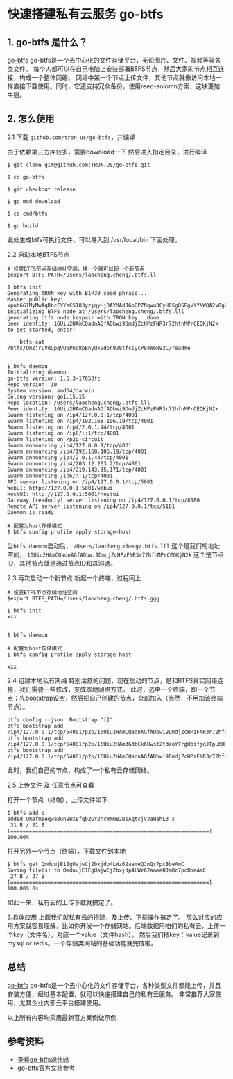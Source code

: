 # 快速搭建私有云服务 go-btfs

## 1. go-btfs 是什么？
[go-btfs](github.com/tron-us/go-btfs) go-btfs是一个去中心化的文件存储平台，无论图片、文件、视频等等各类文件。
每个人都可以在自己电脑上安装部署BTFS节点，然后大家的节点相互连接，构成一个整体网络，
网络中某一个节点上传文件，其他节点就像访问本地一样直接下载使用。同时，它还支持冗余备份，使用reed-solomn方案，这块更加牛逼。

## 2. 怎么使用

2.1 下载 `github.com/tron-us/go-btfs`，并编译

由于依赖第三方库较多，需要download一下
然后进入指定目录，进行编译

```shell
$ git clone git@github.com:TRON-US/go-btfs.git

$ cd go-btfs

$ git checkout release

$ go mod download

$ cd cmd/btfs

$ go build

``` 
此处生成btfs可执行文件，可以导入到 /usr/local/bin 下面处理。

2.2 启动本地BTFS节点
```shell
# 设置BTFS节点存储地址空间，换一个就可以起一个新节点
$export BTFS_PATH=/Users/laocheng.cheng/.btfs.ll

$ btfs init 
Generating TRON key with BIP39 seed phrase...
Master public key:  xpub661MyMwAqRbcFYYeCS183yzjqyHjDAYMAdJ6oQPZNqwu3CyH6SgQ5FgvYYNWQA2v8gZWkZJ25Lr4gKuGHf21izyQ5s7aKjMuHGPRJ7AeGpq
initializing BTFS node at /Users/laocheng.cheng/.btfs.lll
generating btfs node keypair with TRON key...done
peer identity: 16Uiu2HAmCQadnAGfADbwi9DmdjZcHPzFNR3r72hfnMPrCEQKjN2k
to get started, enter:

	btfs cat /btfs/QmZjrLVdUpqVU6Pnc8pBnyQxVdpn9J8tfcsycP84W6N93C/readme


$ btfs daemon
Initializing daemon...
go-btfs version: 1.5.3-17053fc
Repo version: 10
System version: amd64/darwin
Golang version: go1.15.15
Repo location: /Users/laocheng.cheng/.btfs.lll
Peer identity: 16Uiu2HAmCQadnAGfADbwi9DmdjZcHPzFNR3r72hfnMPrCEQKjN2k
Swarm listening on /ip4/127.0.0.1/tcp/4001
Swarm listening on /ip4/192.168.106.19/tcp/4001
Swarm listening on /ip4/2.0.1.44/tcp/4001
Swarm listening on /ip6/::1/tcp/4001
Swarm listening on /p2p-circuit
Swarm announcing /ip4/127.0.0.1/tcp/4001
Swarm announcing /ip4/192.168.106.19/tcp/4001
Swarm announcing /ip4/2.0.1.44/tcp/4001
Swarm announcing /ip4/203.12.203.2/tcp/4001
Swarm announcing /ip4/219.143.35.171/tcp/4001
Swarm announcing /ip6/::1/tcp/4001
API server listening on /ip4/127.0.0.1/tcp/5001
WebUI: http://127.0.0.1:5001/webui
HostUI: http://127.0.0.1:5001/hostui
Gateway (readonly) server listening on /ip4/127.0.0.1/tcp/8080
Remote API server listening on /ip4/127.0.0.1/tcp/5101
Daemon is ready

# 配置为host存储模式
$ btfs config profile apply storage-host

```
当`btfs daemon`启动后，
`/Users/laocheng.cheng/.btfs.lll` 这个是我们的地址空间，
`16Uiu2HAmCQadnAGfADbwi9DmdjZcHPzFNR3r72hfnMPrCEQKjN2k` 这个是节点ID，其他节点就是通过节点ID和其沟通。

2.3 再次启动一个新节点
新起一个终端，过程同上
```shell
# 设置BTFS节点存储地址空间
$export BTFS_PATH=/Users/laocheng.cheng/.btfs.ggg

$ btfs init 
xxx


$ btfs daemon

# 配置为host存储模式
$ btfs config profile apply storage-host

xxx

```

2.4 组建本地私有网络
特别注意的问题，现在启动的节点，是和BTFS真实网络连接，我们需要一些修改，变成本地网络方式。
此时，选中一个终端，即一个节点；先bootstrap设空，然后把自己创建的节点，全部加入（当然，不用加该终端节点）。
```shell
btfs config --json  Bootstrap "[]"
btfs bootstrap add /ip4/127.0.0.1/tcp/54001/p2p/16Uiu2HAmCQadnAGfADbwi9DmdjZcHPzFNR3r72hfnMPrCEQKjN2k
btfs bootstrap add /ip4/127.0.0.1/tcp/54001/p2p/16Uiu2HAm3GdbCk6Uwst2t3zoYTrgHbifjqJTpLbHHUUPBcBT8oqC
btfs bootstrap add /ip4/127.0.0.1/tcp/54001/p2p/16Uiu2HAmCQadnAGfADbwi9DmdjZcHPzFNR3r72hfnMPrCEQKjN2k
```

此时，我们自己的节点，构成了一个私有云存储网络。


2.5 上传文件 及 任意节点可查看

打开一个节点（终端），上传文件如下
```shell
$ btfs add s
added Qmefmseqwa8un9WXEfqb2GY2ncWmmB2BsAqtcjVJaHahL3 s
 31 B / 31 B [================================================================] 100.00%
```

打开另外一个节点（终端），下载文件到本地
```shell
$ btfs get QmduujE1EgUajwCj2bxjdp4LWz62aameQJmQc7pcBbeAmC
Saving file(s) to QmduujE1EgUajwCj2bxjdp4LWz62aameQJmQc7pcBbeAmC
 27 B / 27 B [================================================================] 100.00% 0s
```
如此一来，私有云的上传下载就搞定了。

3.具体应用
上面我们就私有云的搭建，及上传、下载操作搞定了。
那么对应的应用方案就容易理解，比如你开发一个存储网站。后端数据用咱们的私有云，上传一个key（文件名），对应一个value（文件hash）。
然后我们把key：value记录到mysql or redis。一个存储类网站的基础功能就完成啦。


## 总结

[go-btfs](github.com/tron-us/go-btfs) go-btfs是一个去中心化的文件存储平台，各种类型文件都能上传，并且安装方便，经过基本配置，就可以快速搭建自己的私有云服务。
非常推荐大家使用，尤其企业内部云平台搭建使用。


以上所有内容均采用最新官方案例做示例
## 参考资料

- [查看go-btfs源代码](github.com/tron-us/go-btfs)
- [go-btfs官方文档参考](https://docs.btfs.io/docs)
